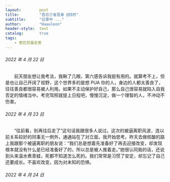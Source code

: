 ```yaml
---
layout:        post
title:         "吾日三省吾身 @四月"
subtitle:      "记录中 ..."
author:        "Haauleon"
header-style:  text
catalog:       true
tags:
    - 葱花煎蛋走葱
---
```


###### 2022 年 4 月 22 日
&emsp;&emsp;前天朋友想让我考法，我瞅了几眼，第六感告诉我挺有用的。就算考不上，但是也让自己开阔了视野，这个世界多的是想 PUA 你的人，身边的人都太善良了，往往善良都很容易被人利用。如果不主动保护好自己，那么自己很容易就陷入自我否定的情绪当中。考完驾照就提上日程吧，慢慢沉淀，做一个理智的人，不冲动不伤害。

###### 2022 年 4 月 23 日
&emsp;&emsp;“往前看，别再往后走了”这句话我跟很多人说过。这次的被逼离职风波，连以前关系较好的同事无一例外，通通站在了对立面，我开始思考。昨天去做核酸的路上我跟那个被逼离职的朋友说：“我们总是想着先准备好了再去迎接改变，却发现根本就没有什么是已经准备好了的，所以总是被人推着走。”她很认同我的话，还说到头来温水煮青蛙，死都不知道怎么死的。我们常常是习惯了安定，却忘记了自己还要成长。不喜欢改变，因为对未知的恐惧。

###### 2022 年 4 月 24 日